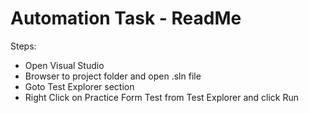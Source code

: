 # Automation Task - ReadMe

Steps:
- Open Visual Studio
- Browser to project folder and open .sln file
- Goto Test Explorer section
- Right Click on Practice Form Test from Test Explorer and click Run
